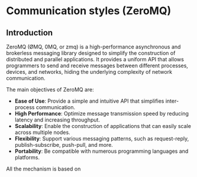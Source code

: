 # Communication styles (ZeroMQ)

## Introduction

ZeroMQ (ØMQ, 0MQ, or zmq) is a high-performance asynchronous and brokerless messaging library designed to simplify the construction of distributed and parallel applications. It provides a uniform API that allows programmers to send and receive messages between different processes, devices, and networks, hiding the underlying complexity of network communication.

The main objectives of ZeroMQ are:

* **Ease of Use**: Provide a simple and intuitive API that simplifies inter-process communication.
* **High Performance**: Optimize message transmission speed by reducing latency and increasing throughput.
* **Scalability**: Enable the construction of applications that can easily scale across multiple nodes.
* **Flexibility**: Support various messaging patterns, such as request-reply, publish-subscribe, push-pull, and more.
* **Portability**: Be compatible with numerous programming languages and platforms.

All the mechanism is based on 